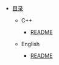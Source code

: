 <!-- docs/_sidebar.md -->

<!-- * [Home](/) -->

* [目录](README.md)

  - C++

    - [README](C++/README.md)
  - English
    - [README](English/README.md)

